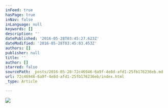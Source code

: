 ```yaml
---
inFeed: true
hasPage: true
inNav: false
inLanguage: null
keywords: []
description: ''
datePublished: '2016-05-28T03:45:27.623Z'
dateModified: '2016-05-28T03:45:03.453Z'
authors: []
publisher: null
title: ''
author: []
starred: false
sourcePath: _posts/2016-05-28-72c46946-6a9f-4e8d-afd1-25fb176236eb.md
url: 72c46946-6a9f-4e8d-afd1-25fb176236eb/index.html
_type: Article

---
```

![](https://the-grid-user-content.s3-us-west-2.amazonaws.com/c0d6edba-d84e-4409-b033-c7a9c226daa9.jpg)